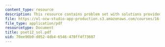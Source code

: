 ```yaml
---
content_type: resource
description: This resource contains problem set with solutions provided by the professor.
file: https://ol-ocw-studio-app-production.s3.amazonaws.com/courses/16-01-unified-engineering-i-ii-iii-iv-fall-2005-spring-2006/70ee96b9d0524db46546470ff4f73607_pset12_sol.pdf
file_type: application/pdf
resourcetype: Document
title: pset12_sol.pdf
uid: 70ee96b9-d052-4db4-6546-470ff4f73607
---
```

